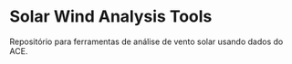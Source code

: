 # Solar Wind Analysis Tools

Repositório para ferramentas de análise de vento solar usando dados do ACE.
